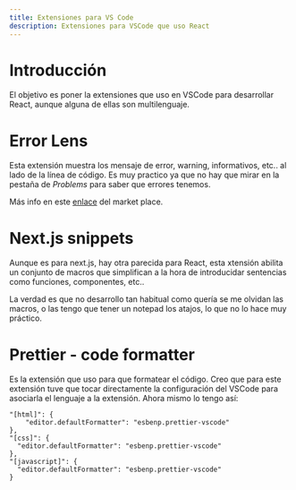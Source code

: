 ```yaml
---
title: Extensiones para VS Code
description: Extensiones para VSCode que uso React
---
```


# Introducción

El objetivo es poner la extensiones que uso en VSCode para desarrollar React, aunque alguna de ellas son multilenguaje.

# Error Lens

Esta extensión muestra los mensaje de error, warning, informativos, etc.. al lado de la línea de código. Es muy practico ya que no hay que mirar en la pestaña de *Problems* para saber que errores tenemos.

Más info en este [enlace](https://marketplace.visualstudio.com/items?itemName=usernamehw.errorlens) del market place.

# Next.js snippets

Aunque es para next.js, hay otra parecida para React, esta xtensión abilita un conjunto de macros que simplifican a la hora de introducidar sentencias como funciones, componentes, etc..

La verdad es que no desarrollo tan habitual como quería se me olvidan las macros, o las tengo que tener un notepad los atajos, lo que no lo hace muy práctico.

# Prettier - code formatter

Es la extensión que uso para que formatear el código. Creo que para este extensión tuve que tocar directamente la configuración del VSCode para asociarla el lenguaje a la extensión. Ahora mismo lo tengo así:

```tpl
"[html]": {
    "editor.defaultFormatter": "esbenp.prettier-vscode"
},
"[css]": {
  "editor.defaultFormatter": "esbenp.prettier-vscode"
},
"[javascript]": {
  "editor.defaultFormatter": "esbenp.prettier-vscode"
}
```
